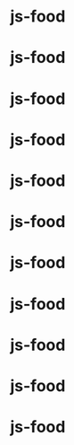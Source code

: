 # js-food
# js-food
# js-food
# js-food
# js-food
# js-food
# js-food
# js-food
# js-food
# js-food
# js-food
